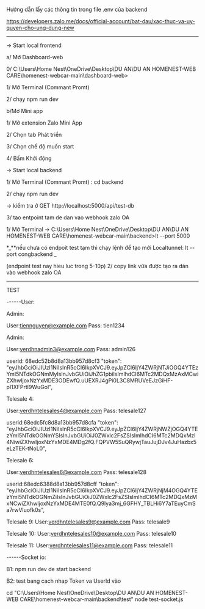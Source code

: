 Hướng dẫn lấy các thông tin trong file .env của backend

https://developers.zalo.me/docs/official-account/bat-dau/xac-thuc-va-uy-quyen-cho-ung-dung-new

---

-> Start local frontend

a/ Mở Dashboard-web

0/ C:\Users\Home Nest\OneDrive\Desktop\DU AN\DU AN HOMENEST-WEB CARE\homenest-webcar-main\dashboard-web>

1/ Mở Terminal (Commant Promt)

2/ chạy npm run dev

b/Mở Mini app

1/ Mở extension Zalo Mini App

2/ Chọn tab Phát triển

3/ Chọn chế độ muốn start

4/ Bấm Khởi động

-> Start local backend

1/ Mở Terminal (Commant Promt) : cd backend

2/ chạy npm run dev

-> kiểm tra ở GET http://localhost:5000/api/test-db

3/ tao entpoint tam de dan vao webhook zalo OA

1/ Mở Terminal -> C:\Users\Home Nest\OneDrive\Desktop\DU AN\DU AN HOMENEST-WEB CARE\homenest-webcar-main\backend>lt --port 5000

\*_\*\*nếu chưa có endpoit test tạm thì chạy lệnh để tạo mới Localtunnel: lt --port congbackend _

(endpoint test nay hieu luc trong 5-10p)
2/ copy link vừa được tạo ra dán vào webhook zalo OA

---

TEST

------User:

Admin:

User:tiennguyen@example.com
Pass: tien1234

Admin:

User:verdhnadmin3@example.com
Pass: admin126

userid: 68edc52b8d8a13bb957d8cf3
"token": "eyJhbGciOiJIUzI1NiIsInR5cCI6IkpXVCJ9.eyJpZCI6IjY4ZWRjNTJiOGQ4YTEzYmI5NTdkOGNmMyIsInJvbGUiOiJhZG1pbiIsImlhdCI6MTc2MDQxMzAxMCwiZXhwIjoxNzYxMDE3ODEwfQ.uUEXRJ4gPi0L3C8MRUVeEJzGiHF-pI1XFPrtl9WuGoI",

Telesale 4:

User:verdhntelesales4@example.com
Pass: telesale127

userid:68edc5fc8d8a13bb957d8cfa
"token": "eyJhbGciOiJIUzI1NiIsInR5cCI6IkpXVCJ9.eyJpZCI6IjY4ZWRjNWZjOGQ4YTEzYmI5NTdkOGNmYSIsInJvbGUiOiJ0ZWxlc2FsZSIsImlhdCI6MTc2MDQxMzI4NiwiZXhwIjoxNzYxMDE4MDg2fQ.FQPVW5SuQRywjTauJujDJv4JuHazbx5eLzTEK-tNoL0",

Telesale 6:

User:verdhntelesales6@example.com
Pass: telesale128

userid:68edc6388d8a13bb957d8cff
"token": "eyJhbGciOiJIUzI1NiIsInR5cCI6IkpXVCJ9.eyJpZCI6IjY4ZWRjNjM4OGQ4YTEzYmI5NTdkOGNmZiIsInJvbGUiOiJ0ZWxlc2FsZSIsImlhdCI6MTc2MDQxMzMxNCwiZXhwIjoxNzYxMDE4MTE0fQ.Q9lya3mj_6GFHY_TBLHi6Y7aTEuyCmSa7rwVluofk0s",

Telesale 9:
User:verdhntelesales9@example.com
Pass: telesale9

Telesale 10:
User:verdhntelesales10@example.com
Pass: telesale10

Telesale 11:
User:verdhntelesales11@example.com
Pass: telesale11

------Socket io:

B1: npm run dev de start backend

B2: test bang cach nhap Token va UserId vào

cd "C:\Users\Home Nest\OneDrive\Desktop\DU AN\DU AN HOMENEST-WEB CARE\homenest-webcar-main\backend\test"
node test-socket.js
